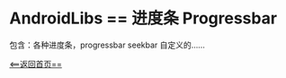 # AndroidLibs == 进度条 Progressbar

包含：各种进度条，progressbar seekbar 自定义的……

[<==返回首页==](https://github.com/XXApple/AndroidLibs)

